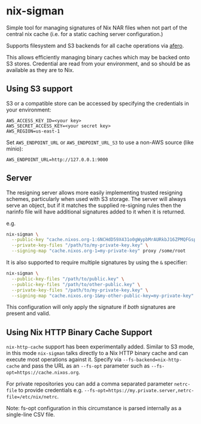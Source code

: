 # nix-sigman

Simple tool for managing signatures of Nix NAR files when not part of the central
nix cache (i.e. for a static caching server configuration.)

Supports filesystem and S3 backends for all cache operations via [afero](github.com/spf13/afero).

This allows efficiently managing binary caches which may be backed onto S3 stores.
Credential are read from your environment, and so should be as available as they are
to Nix.

## Using S3 support

S3 or a compatible store can be accessed by specifying the credentials in your
environment:

```
AWS_ACCESS_KEY_ID=<your key>
AWS_SECRET_ACCESS_KEY=<your secret key>
AWS_REGION=us-east-1
```

Set `AWS_ENDPOINT_URL` or `AWS_ENDPOINT_URL_S3` to use a non-AWS source (like minio):

```
AWS_ENDPOINT_URL=http://127.0.0.1:9000
```

## Server

The resigning server allows more easily implementing trusted resigning schemes, particularly
when used with S3 storage. The server will always serve an object, but if it matches the
supplied re-signing rules then the narinfo file will have additional signatures added
to it when it is returned.

e.g.
```bash
nix-sigman \
  --public-key "cache.nixos.org-1:6NCHdD59X431o0gWypbMrAURkbJ16ZPMQFGspcDShjY=" \
  --private-key-files "/path/to/my-private-key.key" \
  --signing-map "cache.nixos.org-1=my-private-key" proxy /some/root
```

It is also supported to require multiple signatures by using the `&` specifier:

```bash
nix-sigman \
  --public-key-files "/path/to/public.key" \
  --public-key-files "/path/to/other-public.key" \
  --private-key-files "/path/to/my-private-key.key" \
  --signing-map "cache.nixos.org-1&my-other-public-key=my-private-key" proxy /
```

This configuration will only apply the signature if *both* signatures are present
and valid.

## Using Nix HTTP Binary Cache Support

`nix-http-cache` support has been experimentally added. Similar to S3 mode, in this mode
`nix-sigman` talks directly to a Nix HTTP binary cache and can execute most operations
against it. Specify via `--fs-backend=nix-http-cache` and pass the URL as an `--fs-opt`
parameter such as `--fs-opt=https://cache.nixos.org`.

For private repositories you can add a comma separated parameter `netrc-file` to provide
credentials e.g. `--fs-opt=https://my.private.server,netrc-file=/etc/nix/netrc`.

Note: fs-opt configuration in this circumstance is parsed internally as a single-line CSV file.